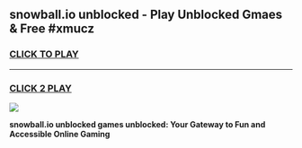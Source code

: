 
## snowball.io unblocked - Play Unblocked Gmaes & Free #xmucz
<h3>
<a href="https://news.freeplayer.one?title=snowball.io_unblocked&ref=03M">CLICK TO PLAY</a></h3>
<hr>

<h3>
<a href="https://news.freeplayer.one?title=snowball.io_unblocked&ref=03M">CLICK 2 PLAY</a>
  
</h3>

<a href="https://news.freeplayer.one?title=snowball.io_unblocked&ref=03M"><img src="https://clearcache.store/games.png"></a>


**snowball.io unblocked games unblocked: Your Gateway to Fun and Accessible Online Gaming**
